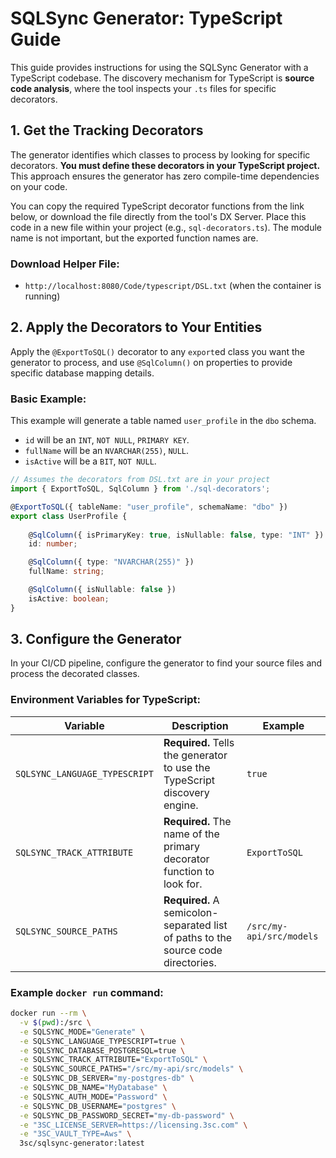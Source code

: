 ﻿# SQLSync Generator: TypeScript Guide

This guide provides instructions for using the SQLSync Generator with a TypeScript codebase. The discovery mechanism for TypeScript is **source code analysis**, where the tool inspects your `.ts` files for specific decorators.

## 1. Get the Tracking Decorators

The generator identifies which classes to process by looking for specific decorators. **You must define these decorators in your TypeScript project.** This approach ensures the generator has zero compile-time dependencies on your code.

You can copy the required TypeScript decorator functions from the link below, or download the file directly from the tool's DX Server. Place this code in a new file within your project (e.g., `sql-decorators.ts`). The module name is not important, but the exported function names are.

### Download Helper File:

- `http://localhost:8080/Code/typescript/DSL.txt` (when the container is running)

## 2. Apply the Decorators to Your Entities

Apply the `@ExportToSQL()` decorator to any `export`ed class you want the generator to process, and use `@SqlColumn()` on properties to provide specific database mapping details.

### Basic Example:

This example will generate a table named `user_profile` in the `dbo` schema.

- `id` will be an `INT`, `NOT NULL`, `PRIMARY KEY`.
- `fullName` will be an `NVARCHAR(255)`, `NULL`.
- `isActive` will be a `BIT`, `NOT NULL`.

```typescript
// Assumes the decorators from DSL.txt are in your project
import { ExportToSQL, SqlColumn } from './sql-decorators';

@ExportToSQL({ tableName: "user_profile", schemaName: "dbo" })
export class UserProfile {
    
    @SqlColumn({ isPrimaryKey: true, isNullable: false, type: "INT" })
    id: number;

    @SqlColumn({ type: "NVARCHAR(255)" })
    fullName: string;

    @SqlColumn({ isNullable: false })
    isActive: boolean;
}
```

## 3. Configure the Generator

In your CI/CD pipeline, configure the generator to find your source files and process the decorated classes.

### Environment Variables for TypeScript:

| Variable | Description | Example |
|----------|-------------|---------|
| `SQLSYNC_LANGUAGE_TYPESCRIPT` | **Required.** Tells the generator to use the TypeScript discovery engine. | `true` |
| `SQLSYNC_TRACK_ATTRIBUTE` | **Required.** The name of the primary decorator function to look for. | `ExportToSQL` |
| `SQLSYNC_SOURCE_PATHS` | **Required.** A semicolon-separated list of paths to the source code directories. | `/src/my-api/src/models` |

### Example `docker run` command:

```bash
docker run --rm \
  -v $(pwd):/src \
  -e SQLSYNC_MODE="Generate" \
  -e SQLSYNC_LANGUAGE_TYPESCRIPT=true \
  -e SQLSYNC_DATABASE_POSTGRESQL=true \
  -e SQLSYNC_TRACK_ATTRIBUTE="ExportToSQL" \
  -e SQLSYNC_SOURCE_PATHS="/src/my-api/src/models" \
  -e SQLSYNC_DB_SERVER="my-postgres-db" \
  -e SQLSYNC_DB_NAME="MyDatabase" \
  -e SQLSYNC_AUTH_MODE="Password" \
  -e SQLSYNC_DB_USERNAME="postgres" \
  -e SQLSYNC_DB_PASSWORD_SECRET="my-db-password" \
  -e "3SC_LICENSE_SERVER=https://licensing.3sc.com" \
  -e "3SC_VAULT_TYPE=Aws" \
  3sc/sqlsync-generator:latest
```